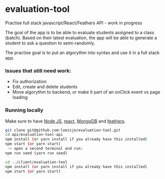 # evaluation-tool

Practise full stack javascript/React/Feathers API - work in progress

The goal of the app is to be able to evaluate students assigned to a class (batch). Based on their latest evaluation, the app will be able to generate a student to ask a question to semi-randomly. 

The practise goal is to put an algorythm into syntax and use it in a full stack app. 


### Issues that still need work:
 
* Fix authorization
* Edit, create and delete students
* Move algorythm to backend, or make it part of an onClick event vs page loading

### Running locally

Make sure to have [Node JS](https://nodejs.org/en/download/), [react](https://facebook.github.io/react-native/docs/getting-started.html), [MongoDB](https://docs.mongodb.com/master/) and [feathers](https://www.npmjs.com/package/feathers).

```bash
git clone git@github.com:loezzje/evaluation-tool.git
cd api/evaluation-tool-api
npm install (or yarn install if you already have this installed)
npm start (or yarn start)
 -> open a second terminal and run: 
npm run seed (yarn run seed)

cd ../client/evaluation-tool
npm install (or yarn install if you already have this installed)
npm start (or yarn start)
```





